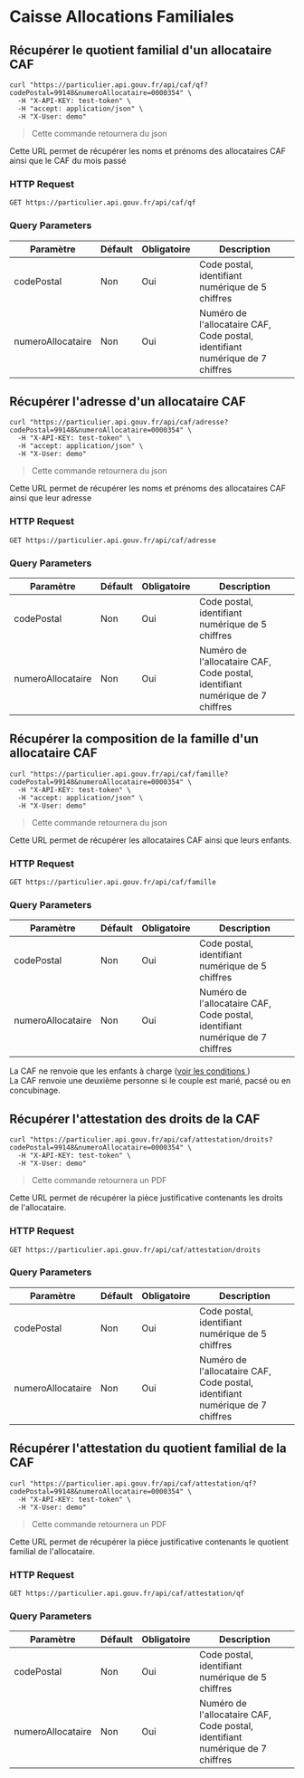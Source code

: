 # Caisse Allocations Familiales


## Récupérer le quotient familial d'un allocataire CAF

```shell
curl "https://particulier.api.gouv.fr/api/caf/qf?codePostal=99148&numeroAllocataire=0000354" \
  -H "X-API-KEY: test-token" \
  -H "accept: application/json" \
  -H "X-User: demo"
```

> Cette commande retournera du json

Cette URL permet de récupérer les noms et prénoms des allocataires CAF ainsi que
le CAF du mois passé

### HTTP Request

`GET https://particulier.api.gouv.fr/api/caf/qf`

### Query Parameters

Paramètre | Défault | Obligatoire | Description
--------- | ------- | ----------|------
codePostal | Non | Oui | Code postal, identifiant numérique de 5 chiffres
numeroAllocataire | Non | Oui | Numéro de l'allocataire CAF, Code postal, identifiant numérique de 7 chiffres


## Récupérer l'adresse d'un allocataire CAF

```shell
curl "https://particulier.api.gouv.fr/api/caf/adresse?codePostal=99148&numeroAllocataire=0000354" \
  -H "X-API-KEY: test-token" \
  -H "accept: application/json" \
  -H "X-User: demo"
```

> Cette commande retournera du json

Cette URL permet de récupérer les noms et prénoms des allocataires CAF ainsi que
leur adresse

### HTTP Request

`GET https://particulier.api.gouv.fr/api/caf/adresse`

### Query Parameters

Paramètre | Défault | Obligatoire | Description
--------- | ------- | ----------|------
codePostal | Non | Oui | Code postal, identifiant numérique de 5 chiffres
numeroAllocataire | Non | Oui | Numéro de l'allocataire CAF, Code postal, identifiant numérique de 7 chiffres


## Récupérer la composition de la famille d'un allocataire CAF

```shell
curl "https://particulier.api.gouv.fr/api/caf/famille?codePostal=99148&numeroAllocataire=0000354" \
  -H "X-API-KEY: test-token" \
  -H "accept: application/json" \
  -H "X-User: demo"
```

> Cette commande retournera du json

Cette URL permet de récupérer les allocataires CAF ainsi que
leurs enfants.

### HTTP Request

`GET https://particulier.api.gouv.fr/api/caf/famille`

### Query Parameters

Paramètre | Défault | Obligatoire | Description
--------- | ------- | ----------|------
codePostal | Non | Oui | Code postal, identifiant numérique de 5 chiffres
numeroAllocataire | Non | Oui | Numéro de l'allocataire CAF, Code postal, identifiant numérique de 7 chiffres


<aside class="warning">
La CAF ne renvoie que les enfants à charge (<a href="https://www.caf.fr/aides-et-services/s-informer-sur-les-aides/les-enfants-a-charge">voir les conditions </a>)
</aside>

<aside class="warning">
La CAF renvoie une deuxième personne si le couple est marié, pacsé ou en concubinage.
</aside>

## Récupérer l'attestation des droits de la CAF

```shell
curl "https://particulier.api.gouv.fr/api/caf/attestation/droits?codePostal=99148&numeroAllocataire=0000354" \
  -H "X-API-KEY: test-token" \
  -H "X-User: demo"
```

> Cette commande retournera un PDF

Cette URL permet de récupérer la pièce justificative contenants les droits de
l'allocataire.

### HTTP Request

`GET https://particulier.api.gouv.fr/api/caf/attestation/droits`

### Query Parameters

Paramètre | Défault | Obligatoire | Description
--------- | ------- | ----------|------
codePostal | Non | Oui | Code postal, identifiant numérique de 5 chiffres
numeroAllocataire | Non | Oui | Numéro de l'allocataire CAF, Code postal, identifiant numérique de 7 chiffres


## Récupérer l'attestation du quotient familial de la CAF

```shell
curl "https://particulier.api.gouv.fr/api/caf/attestation/qf?codePostal=99148&numeroAllocataire=0000354" \
  -H "X-API-KEY: test-token" \
  -H "X-User: demo"
```

> Cette commande retournera un PDF

Cette URL permet de récupérer la pièce justificative contenants le quotient familial de
l'allocataire.

### HTTP Request

`GET https://particulier.api.gouv.fr/api/caf/attestation/qf`

### Query Parameters

Paramètre | Défault | Obligatoire | Description
--------- | ------- | ----------|------
codePostal | Non | Oui | Code postal, identifiant numérique de 5 chiffres
numeroAllocataire | Non | Oui | Numéro de l'allocataire CAF, Code postal, identifiant numérique de 7 chiffres
